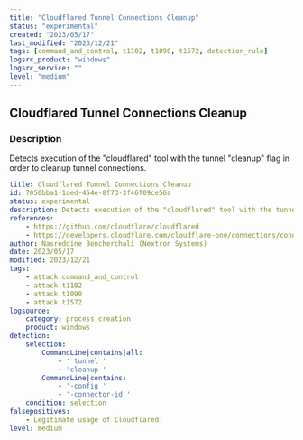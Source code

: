 ```yaml
---
title: "Cloudflared Tunnel Connections Cleanup"
status: "experimental"
created: "2023/05/17"
last_modified: "2023/12/21"
tags: [command_and_control, t1102, t1090, t1572, detection_rule]
logsrc_product: "windows"
logsrc_service: ""
level: "medium"
---
```


## Cloudflared Tunnel Connections Cleanup

### Description

Detects execution of the "cloudflared" tool with the tunnel "cleanup" flag in order to cleanup tunnel connections.

```yml
title: Cloudflared Tunnel Connections Cleanup
id: 7050bba1-1aed-454e-8f73-3f46f09ce56a
status: experimental
description: Detects execution of the "cloudflared" tool with the tunnel "cleanup" flag in order to cleanup tunnel connections.
references:
    - https://github.com/cloudflare/cloudflared
    - https://developers.cloudflare.com/cloudflare-one/connections/connect-apps
author: Nasreddine Bencherchali (Nextron Systems)
date: 2023/05/17
modified: 2023/12/21
tags:
    - attack.command_and_control
    - attack.t1102
    - attack.t1090
    - attack.t1572
logsource:
    category: process_creation
    product: windows
detection:
    selection:
        CommandLine|contains|all:
            - ' tunnel '
            - 'cleanup '
        CommandLine|contains:
            - '-config '
            - '-connector-id '
    condition: selection
falsepositives:
    - Legitimate usage of Cloudflared.
level: medium

```
